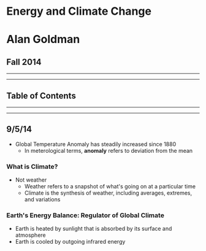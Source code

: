 # Energy and Climate Change
# Alan Goldman
## Fall 2014

---
---
## Table of Contents

---
---

## 9/5/14

- Global Temperature Anomaly has steadily increased since 1880
	- In meterological terms, **anomaly** refers to deviation from the mean
	
### What is Climate?

- Not weather
	- Weather refers to a snapshot of what's going on at a particular time
	- Climate is the synthesis of weather, including averages, extremes, and variations
	
### Earth's Energy Balance: Regulator of Global Climate

- Earth is heated by sunlight that is absorbed by its surface and atmosphere
- Earth is cooled by outgoing infrared energy